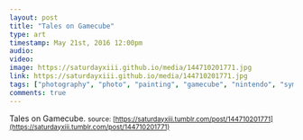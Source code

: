 ```yaml
---
layout: post
title: "Tales on Gamecube"
type: art
timestamp: May 21st, 2016 12:00pm
audio: 
video: 
image: https://saturdayxiii.github.io/media/144710201771.jpg
link: https://saturdayxiii.github.io/media/144710201771.jpg
tags: ["photography", "photo", "painting", "gamecube", "nintendo", "symphonia", "mod", "art", "game", "showcase", "art"]
comments: true
---
```

Tales on Gamecube.
<small>source: [https://saturdayxiii.tumblr.com/post/144710201771](https://saturdayxiii.tumblr.com/post/144710201771)</small>